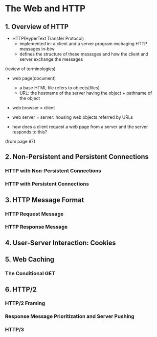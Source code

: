 # The Web and HTTP

## 1. Overview of HTTP
- HTTP(HyperText Transfer Protocol)
  - implemented in: a client and a server program exchaging HTTP messages in-btw
  - defines the structure of these messages and how the client and server exchange the messages

(review of terminologies)
- web page(document)
  - a base HTML file refers to objects(files)
  - URL: the hostname of the server having the object + pathname of the object
- web browser = client
- web server = server: housing web objects referred by URLs

- how does a client request a web page from a server and the server responds to this?

(from page 97)


## 2. Non-Persistent and Persistent Connections

### HTTP with Non-Persistent Connections

### HTTP with Persistent Connections

## 3. HTTP Message Format

### HTTP Request Message

### HTTP Response Message

## 4. User-Server Interaction: Cookies

## 5. Web Caching

### The Conditional GET

## 6. HTTP/2

### HTTP/2 Framing

### Response Message Prioritization and Server Pushing

### HTTP/3